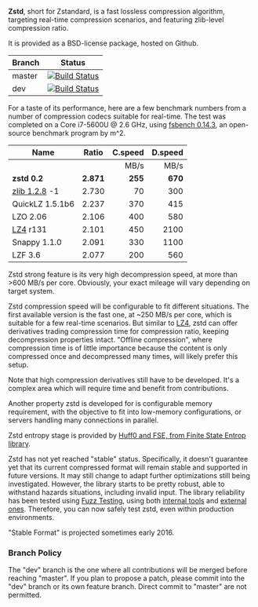  **Zstd**, short for Zstandard, is a fast lossless compression algorithm, targeting real-time compression scenarios, and featuring zlib-level compression ratio.

It is provided as a BSD-license package, hosted on Github.

|Branch      |Status   |
|------------|---------|
|master      | [![Build Status](https://travis-ci.org/Cyan4973/zstd.svg?branch=master)](https://travis-ci.org/Cyan4973/zstd) |
|dev         | [![Build Status](https://travis-ci.org/Cyan4973/zstd.svg?branch=dev)](https://travis-ci.org/Cyan4973/zstd) |

For a taste of its performance, here are a few benchmark numbers from a number of compression codecs suitable for real-time. The test was completed on a Core i7-5600U @ 2.6 GHz, using [fsbench 0.14.3](http://encode.ru/threads/1371-Filesystem-benchmark?p=34029&viewfull=1#post34029), an open-source benchmark program by m^2.

|Name            | Ratio | C.speed | D.speed |
|----------------|-------|--------:|--------:|
|                |       |   MB/s  |  MB/s   |
| **zstd 0.2**   |**2.871**|**255**| **670** |
| [zlib 1.2.8] -1| 2.730 |    70   |   300   | 
| QuickLZ 1.5.1b6| 2.237 |   370   |   415   |
| LZO 2.06       | 2.106 |   400   |   580   |
| [LZ4] r131     | 2.101 |   450   |  2100   |
| Snappy 1.1.0   | 2.091 |   330   |  1100   |
| LZF 3.6        | 2.077 |   200   |   560   |

[zlib 1.2.8]:http://www.zlib.net/
[LZ4]:http://www.lz4.org/

Zstd strong feature is its very high decompression speed, at more than >600 MB/s per core.
Obviously, your exact mileage will vary depending on target system.

Zstd compression speed will be configurable to fit different situations.
The first available version is the fast one, at ~250 MB/s per core, which is suitable for a few real-time scenarios.
But similar to [LZ4], zstd can offer derivatives trading compression time for compression ratio, keeping decompression properties intact. "Offline compression", where compression time is of little importance because the content is only compressed once and decompressed many times, will likely prefer this setup.

Note that high compression derivatives still have to be developed.
It's a complex area which will require time and benefit from contributions.


Another property zstd is developed for is configurable memory requirement, with the objective to fit into low-memory configurations, or servers handling many connections in parallel.

Zstd entropy stage is provided by [Huff0 and FSE, from Finite State Entrop library](https://github.com/Cyan4973/FiniteStateEntropy).


Zstd has not yet reached "stable" status. Specifically, it doesn't guarantee yet that its current compressed format will remain stable and supported in future versions. It may still change to adapt further optimizations still being investigated. However, the library starts to be pretty robust, able to withstand hazards situations, including invalid input. The library reliability has been tested using [Fuzz Testing](https://en.wikipedia.org/wiki/Fuzz_testing), using both [internal tools](programs/fuzzer.c) and [external ones](http://lcamtuf.coredump.cx/afl). Therefore, you can now safely test zstd, even within production environments.

"Stable Format" is projected sometimes early 2016.

### Branch Policy
The "dev" branch is the one where all contributions will be merged before reaching "master". If you plan to propose a patch, please commit into the "dev" branch or its own feature branch. Direct commit to "master" are not permitted.
